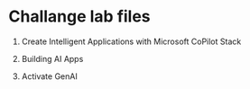 # Challange lab files

1. Create Intelligent Applications with Microsoft CoPilot Stack

1. Building AI Apps

1. Activate GenAI
